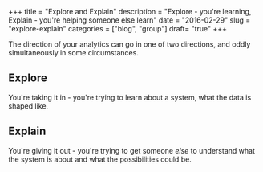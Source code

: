 +++
title = "Explore and Explain"
description = "Explore - you're learning, Explain - you're helping someone else learn"
date = "2016-02-29"
slug = "explore-explain"
categories = ["blog", "group"]
draft= "true"
+++

The direction of your analytics can go in one of two directions, and oddly simultaneously in some circumstances.

## Explore

You're taking it in - you're trying to learn about a system, what the data is shaped like.

## Explain

You're giving it out - you're trying to get someone _else_ to understand what the system is about and what the possibilities could be.
